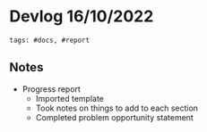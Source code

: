 # Devlog 16/10/2022

```text
tags: #docs, #report
```

## Notes

- Progress report
  - Imported template
  - Took notes on things to add to each section
  - Completed problem opportunity statement
